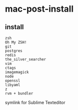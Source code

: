 # mac-post-install

## install
```
zsh
Oh My ZSH!
git
postgres
redis
the_silver_searcher
vim
ctags
imagemagick
node
openssl
libyaml
z
rvm + bundler
```

symlink for Sublime Texteditor
